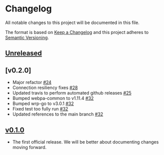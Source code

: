 # Changelog
All notable changes to this project will be documented in this file.

The format is based on [Keep a Changelog](http://keepachangelog.com/en/1.0.0/)
and this project adheres to [Semantic Versioning](http://semver.org/spec/v2.0.0.html).

## [Unreleased]

## [v0.2.0]
- Major refactor [#24](https://github.com/xmidt-org/kratos/pull/24)
- Connection resiliency fixes [#28](https://github.com/xmidt-org/kratos/pull/28)
- Updated travis to perform automated github releases [#25](https://github.com/xmidt-org/kratos/pull/25)
- Bumped webpa-common to v1.11.4 [#32](https://github.com/xmidt-org/kratos/pull/32)
- Bumped wrp-go to v3.0.1 [#32](https://github.com/xmidt-org/kratos/pull/32)
- Fixed test too fully run [#32](https://github.com/xmidt-org/kratos/pull/32)
- Updated references to the main branch [#32](https://github.com/xmidt-org/kratos/pull/32)

## [v0.1.0]
 - The first official release. We will be better about documenting changes 
   moving forward.

[Unreleased]: https://github.com/xmidt-org/kratos/compare/v0.1.0...HEAD
[v0.1.0]: https://github.com/xmidt-org/kratos/compare/444a84c5bf3074f9a9eb16081273fd5bd8cb5ddb...v0.1.0

